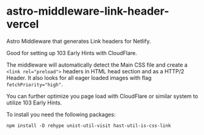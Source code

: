 # astro-middleware-link-header-vercel
Astro Middleware that generates Link headers for Netlify. 

Good for setting up 103 Early Hints with CloudFlare.

The middleware will automatically detect the Main CSS file and create a `<link rel="preload">` headers in HTML head section and as a HTTP/2 Header.
It also looks for all eager loaded images with flag `fetchPriority="high"`.

You can further optimize you page load with CloudFlare or similar system to utilize 103 Early Hints.

To install you need the following packages:
```
npm install -D rehype unist-util-visit hast-util-is-css-link
```
